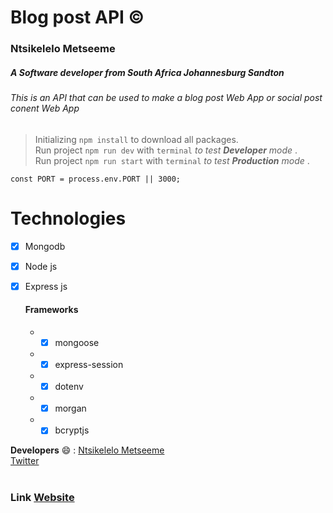 # Blog post API :copyright:
### Ntsikelelo Metseeme 
##### A Software developer from South Africa Johannesburg Sandton 
###### This is an API that can be used to make a blog post Web App or social post conent Web App

> Initializing `npm install` to download all packages. <br>
> Run project `npm run dev` with `terminal` *to test **Developer** mode* .<br>
> Run project `npm run start` with `terminal` *to test **Production** mode* .
> 
```const PORT = process.env.PORT || 3000;```

# Technologies 
- [x] Mongodb <br> 
- [x] Node js  <br>
- [x] Express js <br>

    #### Frameworks
   * - [x] mongoose
   * - [x] express-session
   * - [x] dotenv
   * - [x] morgan
   * - [x] bcryptjs
>
> 
__Developers__ :smile: : [Ntsikelelo Metseeme](https://github.com/Ntsikelel/)  <br>
[Twitter](https://twitter.com/ntsikimetseeme/)<br><br>
### Link  [Website](https://ntsikimetseeme.netlify.app/)


